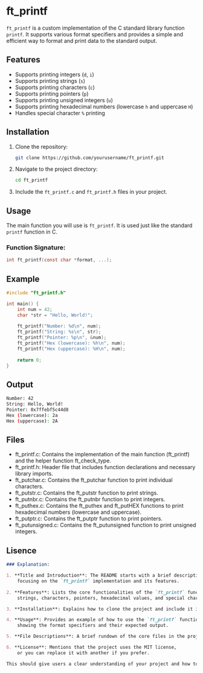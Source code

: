 # ft_printf

`ft_printf` is a custom implementation of the C standard library function `printf`. It supports various format specifiers and provides a simple and efficient way to format and print data to the standard output.

## Features

- Supports printing integers (`d`, `i`)
- Supports printing strings (`s`)
- Supports printing characters (`c`)
- Supports printing pointers (`p`)
- Supports printing unsigned integers (`u`)
- Supports printing hexadecimal numbers (lowercase `h` and uppercase `H`)
- Handles special character `%` printing

## Installation

1. Clone the repository:
    ```bash
    git clone https://github.com/yourusername/ft_printf.git
    ```

2. Navigate to the project directory:
    ```bash
    cd ft_printf
    ```

3. Include the `ft_printf.c` and `ft_printf.h` files in your project.

## Usage

The main function you will use is `ft_printf`. It is used just like the standard `printf` function in C.

### Function Signature:
```c
int ft_printf(const char *format, ...);
```
## Example
```c
#include "ft_printf.h"

int main() {
    int num = 42;
    char *str = "Hello, World!";
    
    ft_printf("Number: %d\n", num);
    ft_printf("String: %s\n", str);
    ft_printf("Pointer: %p\n", &num);
    ft_printf("Hex (lowercase): %h\n", num);
    ft_printf("Hex (uppercase): %H\n", num);
    
    return 0;
}
```
## Output
```bash
Number: 42
String: Hello, World!
Pointer: 0x7ffebf5c44d8
Hex (lowercase): 2a
Hex (uppercase): 2A
```
## Files
- ft_printf.c: Contains the implementation of the main function (ft_printf) and the helper function ft_check_type.
- ft_printf.h: Header file that includes function declarations and necessary library imports.
- ft_putchar.c: Contains the ft_putchar function to print individual characters.
- ft_putstr.c: Contains the ft_putstr function to print strings.
- ft_putnbr.c: Contains the ft_putnbr function to print integers.
- ft_puthex.c: Contains the ft_puthex and ft_putHEX functions to print hexadecimal numbers (lowercase and uppercase).
- ft_putptr.c: Contains the ft_putptr function to print pointers.
- ft_putunsigned.c: Contains the ft_putunsigned function to print unsigned integers.
## Lisence
```markdown
### Explanation:

1. **Title and Introduction**: The README starts with a brief description of what the project is, 
    focusing on the `ft_printf` implementation and its features.
  
2. **Features**: Lists the core functionalities of the `ft_printf` function, like printing integers, 
    strings, characters, pointers, hexadecimal values, and special characters.

3. **Installation**: Explains how to clone the project and include it in your own.

4. **Usage**: Provides an example of how to use the `ft_printf` function, 
    showing the format specifiers and their expected output.

5. **File Descriptions**: A brief rundown of the core files in the project.

6. **License**: Mentions that the project uses the MIT license, 
    or you can replace it with another if you prefer.

This should give users a clear understanding of your project and how to use your `ft_printf` function effectively.
```







